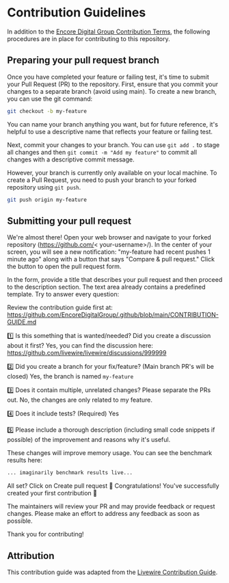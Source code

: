 # Contribution Guidelines

In addition to
the [Encore Digital Group Contribution Terms](https://github.com/EncoreDigitalGroup/.github/blob/main/CODE-CONTRIBUTION-TERMS.md),
the following procedures are in place for contributing to this repository.

## Preparing your pull request branch

Once you have completed your feature or failing test, it's time to submit your Pull Request (PR) to the repository.
First, ensure that you commit your changes to a separate branch (avoid using main). To create a new branch,
you can use the git command:

```bash
git checkout -b my-feature
```

You can name your branch anything you want, but for future reference, it's helpful to use a descriptive name that
reflects your feature or failing test.

Next, commit your changes to your branch. You can use `git add .` to stage all changes and then
`git commit -m "Add my feature"` to commit all changes with a descriptive commit message.

However, your branch is currently only available on your local machine. To create a Pull Request, you need to push your
branch to your forked repository using `git push`.

```bash
git push origin my-feature
```

## Submitting your pull request

We're almost there! Open your web browser and navigate to your forked repository (https://github.com/<
your-username>/<repository-name>). In the center of your screen, you will see a new notification: "my-feature had
recent pushes 1 minute ago" along with a button that says "Compare & pull request." Click the button to open the pull
request form.

In the form, provide a title that describes your pull request and then proceed to the description section. The text area
already contains a predefined template. Try to answer every question:

Review the contribution guide first at: https://github.com/EncoreDigitalGroup/.github/blob/main/CONTRIBUTION-GUIDE.md

1️⃣ Is this something that is wanted/needed? Did you create a discussion about it first?
Yes, you can find the discussion here: https://github.com/livewire/livewire/discussions/999999

2️⃣ Did you create a branch for your fix/feature? (Main branch PR's will be closed)
Yes, the branch is named `my-feature`

3️⃣ Does it contain multiple, unrelated changes? Please separate the PRs out.
No, the changes are only related to my feature.

4️⃣ Does it include tests? (Required)
Yes

5️⃣ Please include a thorough description (including small code snippets if possible) of the improvement and reasons why
it's useful.

These changes will improve memory usage. You can see the benchmark results here:

```bash
... imaginarily benchmark results live...
```

All set? Click on Create pull request 🚀 Congratulations! You've successfully created your first contribution 🎉

The maintainers will review your PR and may provide feedback or request changes. Please make an effort to address any
feedback as soon as possible.

Thank you for contributing!

## Attribution

This contribution guide was adapted from the [Livewire Contribution Guide](https://livewire.laravel.com/docs/contribution-guide).